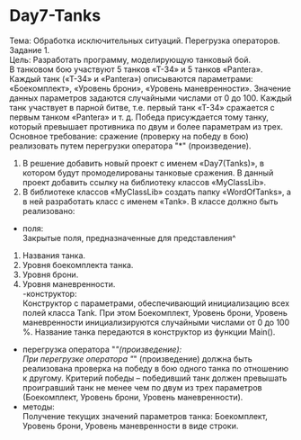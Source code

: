 # Day7-Tanks
Тема: Обработка исключительных ситуаций. Перегрузка операторов.</br>
Задание 1. </br>
Цель: Разработать программу, моделирующую танковый бой.</br>
В танковом бою участвуют 5 танков «Т-34»
и 5 танков «Pantera». Каждый танк («Т-34» и «Pantera»)
описываются параметрами: «Боекомплект», «Уровень
брони», «Уровень маневренности». Значение данных
параметров задаются случайными числами от 0 до 100.
Каждый танк участвует в парной битве, т.е. первый
танк «Т-34» сражается с первым танком «Pantera» и т. д.
Победа присуждается тому танку, который превышает
противника по двум и более параметрам из трех.</br>
Основное требование: сражение (проверку на победу в бою)
реализовать путем перегрузки оператора "*" (произведение).</br>
1. В решение добавить новый проект с именем «Day7(Tanks)»,
в котором будут промоделированы танковые сражения. В данный
проект добавить ссылку на библиотеку классов «MyClassLib».
2. В библиотеке классов «MyClassLib» создать папку «WordOfTanks»,
а в ней разработать класс с именем «Tank». В классе должно быть реализовано:</br>
- поля:</br>
Закрытые поля, предназначенные для представления^
1. Названия танка.
2. Уровня боекомплекта танка.
3. Уровня брони.
4. Уровня маневренности.</br>
-конструктор:</br>
Конструктор с параметрами, обеспечивающий инициализацию всех полей класса Tank.
При этом Боекомплект, Уровень брони, Уровень маневренности инициализируются случайными числами от 0 до 100 %.
Название танка передаются в конструктор из функции Main().
- перегрузка оператора "*"(произведение):</br>
При перегрузке оператора "*" (произведение) должна быть реализована проверка
на победу в бою одного танка по отношению к другому.
Критерий победы – победивший танк должен превышать проигравший танк не менее чем по двум из трех параметров (Боекомплект, Уровень брони, Уровень маневренности).
- методы:</br>
Получение текущих значений параметров танка: Боекомплект, Уровень брони, Уровень маневренности в виде строки.
